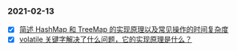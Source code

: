 ### 2021-02-13
- [x] [简述 HashMap 和 TreeMap 的实现原理以及常见操作的时间复杂度](https://github.com/yzn12345/Java_notes/blob/main/2021-02-13/HashMap%E4%B8%8EConcurrentHashMap%E7%9A%84%E5%AE%9E%E7%8E%B0%E5%8E%9F%E7%90%86%EF%BC%8C%E4%BB%A5%E5%8F%8AConcurrentHashMap%E6%98%AF%E6%80%8E%E6%A0%B7%E4%BF%9D%E8%AF%81%E7%BA%BF%E7%A8%8B%E5%AE%89%E5%85%A8%E7%9A%84.md)
- [x] [volatile 关键字解决了什么问题，它的实现原理是什么？](https://github.com/yzn12345/Java_notes/blob/main/2021-02-13/volatile%20%E5%85%B3%E9%94%AE%E5%AD%97%E8%A7%A3%E5%86%B3%E4%BA%86%E4%BB%80%E4%B9%88%E9%97%AE%E9%A2%98%EF%BC%8C%E5%AE%83%E7%9A%84%E5%AE%9E%E7%8E%B0%E5%8E%9F%E7%90%86%E6%98%AF%E4%BB%80%E4%B9%88%EF%BC%9F_.md)
